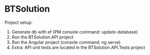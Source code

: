 # BTSolution
Project setup:

 1. Generate db with ef (PM console command: update-database)
 2. Run the BTSolution.API project
 3. Run the Angular project (console command: ng serve)
 4. Extra: API unit tests are located in the BTSolution.API.Tests project
